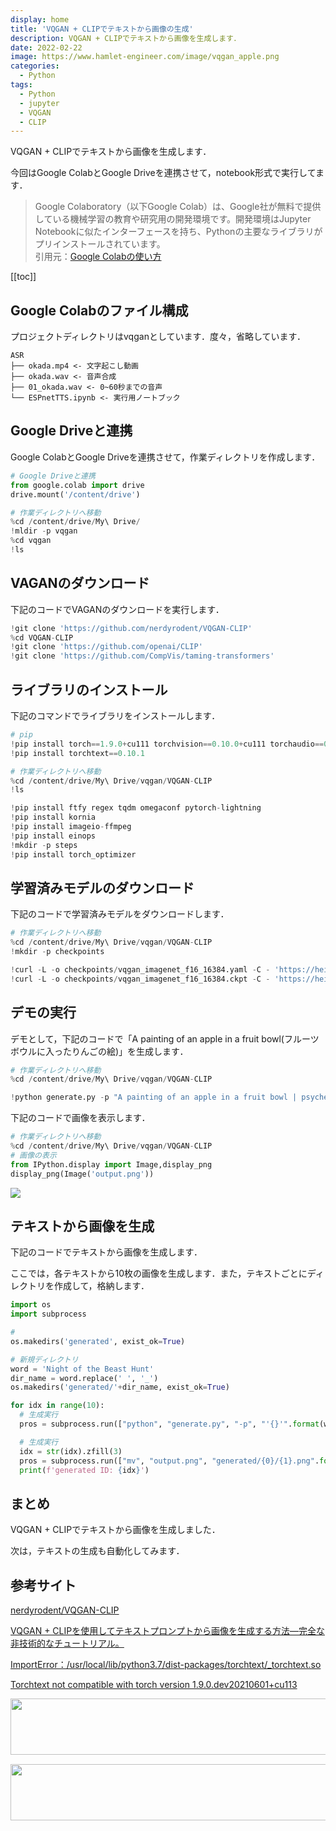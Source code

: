 ```yaml
---
display: home
title: 'VQGAN + CLIPでテキストから画像の生成'
description: VQGAN + CLIPでテキストから画像を生成します．
date: 2022-02-22
image: https://www.hamlet-engineer.com/image/vqgan_apple.png
categories: 
  - Python
tags:
  - Python
  - jupyter
  - VQGAN
  - CLIP
---
```

<!-- https://www.hamlet-engineer.com -->
VQGAN + CLIPでテキストから画像を生成します．<br>

<!-- more -->

今回はGoogle ColabとGoogle Driveを連携させて，notebook形式で実行してます．<br>

<ClientOnly>
  <CallInArticleAdsense />
</ClientOnly>

> Google Colaboratory（以下Google Colab）は、Google社が無料で提供している機械学習の教育や研究用の開発環境です。開発環境はJupyter Notebookに似たインターフェースを持ち、Pythonの主要なライブラリがプリインストールされています。<br>
引用元：[Google Colabの使い方](https://interface.cqpub.co.jp/ail01/)

[[toc]]


## Google Colabのファイル構成
プロジェクトディレクトリはvqganとしています．度々，省略しています．

```init
ASR
├── okada.mp4 <- 文字起こし動画
├── okada.wav <- 音声合成
├── 01_okada.wav <- 0~60秒までの音声
└── ESPnetTTS.ipynb <- 実行用ノートブック
```

## Google Driveと連携
Google ColabとGoogle Driveを連携させて，作業ディレクトリを作成します．<br>

```python
# Google Driveと連携
from google.colab import drive
drive.mount('/content/drive')
```

```python
# 作業ディレクトリへ移動
%cd /content/drive/My\ Drive/
!mldir -p vqgan
%cd vqgan
!ls
```

## VAGANのダウンロード
下記のコードでVAGANのダウンロードを実行します．
```python
!git clone 'https://github.com/nerdyrodent/VQGAN-CLIP'
%cd VQGAN-CLIP
!git clone 'https://github.com/openai/CLIP'
!git clone 'https://github.com/CompVis/taming-transformers'
```

## ライブラリのインストール
下記のコマンドでライブラリをインストールします．

```python
# pip
!pip install torch==1.9.0+cu111 torchvision==0.10.0+cu111 torchaudio==0.9.0 -f https://download.pytorch.org/whl/torch_stable.html
!pip install torchtext==0.10.1
```

```python
# 作業ディレクトリへ移動
%cd /content/drive/My\ Drive/vqgan/VQGAN-CLIP
!ls

!pip install ftfy regex tqdm omegaconf pytorch-lightning
!pip install kornia
!pip install imageio-ffmpeg   
!pip install einops          
!mkdir -p steps
!pip install torch_optimizer
```

## 学習済みモデルのダウンロード
下記のコードで学習済みモデルをダウンロードします．
```python
# 作業ディレクトリへ移動
%cd /content/drive/My\ Drive/vqgan/VQGAN-CLIP
!mkdir -p checkpoints

!curl -L -o checkpoints/vqgan_imagenet_f16_16384.yaml -C - 'https://heibox.uni-heidelberg.de/d/a7530b09fed84f80a887/files/?p=%2Fconfigs%2Fmodel.yaml&dl=1' #ImageNet 16384
!curl -L -o checkpoints/vqgan_imagenet_f16_16384.ckpt -C - 'https://heibox.uni-heidelberg.de/d/a7530b09fed84f80a887/files/?p=%2Fckpts%2Flast.ckpt&dl=1' #ImageNet 16384
```

## デモの実行
デモとして，下記のコードで「A painting of an apple in a fruit bowl(フルーツボウルに入ったりんごの絵)」を生成します．
```python
# 作業ディレクトリへ移動
%cd /content/drive/My\ Drive/vqgan/VQGAN-CLIP

!python generate.py -p "A painting of an apple in a fruit bowl | psychedelic | surreal:0.5 | weird:0.25"
```

下記のコードで画像を表示します．
```python
# 作業ディレクトリへ移動
%cd /content/drive/My\ Drive/vqgan/VQGAN-CLIP
# 画像の表示
from IPython.display import Image,display_png
display_png(Image('output.png'))
```

![](image/vqgan_apple.png)

## テキストから画像を生成
下記のコードでテキストから画像を生成します．

ここでは，各テキストから10枚の画像を生成します．また，テキストごとにディレクトリを作成して，格納します．

```python
import os
import subprocess

# 
os.makedirs('generated', exist_ok=True)

# 新規ディレクトリ
word = 'Night of the Beast Hunt'
dir_name = word.replace(' ', '_')
os.makedirs('generated/'+dir_name, exist_ok=True)

for idx in range(10):
  # 生成実行
  pros = subprocess.run(["python", "generate.py", "-p", "'{}'".format(word)],stdout = subprocess.PIPE, stderr = subprocess.PIPE)

  # 生成実行
  idx = str(idx).zfill(3)
  pros = subprocess.run(["mv", "output.png", "generated/{0}/{1}.png".format(dir_name, idx)],stdout = subprocess.PIPE, stderr = subprocess.PIPE)
  print(f'generated ID: {idx}')
```

## まとめ
VQGAN + CLIPでテキストから画像を生成しました．

次は，テキストの生成も自動化してみます．


## 参考サイト
[nerdyrodent/VQGAN-CLIP](https://github.com/nerdyrodent/VQGAN-CLIP)

[VQGAN + CLIPを使用してテキストプロンプトから画像を生成する方法—完全な非技術的なチュートリアル。](https://ichi.pro/vqgan-clip-o-shiyoshite-tekisutopuronputo-kara-gazo-o-seiseisuru-hoho-kanzenna-hi-gijutsuteki-na-chu-toriaru-180393998087085)

[ImportError：/usr/local/lib/python3.7/dist-packages/torchtext/_torchtext.so](https://github.com/facebookresearch/d2go/issues/71)

[Torchtext not compatible with torch version 1.9.0.dev20210601+cu113](https://github.com/pytorch/text/issues/1320)



<!-- TechAcademy -->
<a href="//af.moshimo.com/af/c/click?a_id=2604050&p_id=1555&pc_id=2816&pl_id=29835&guid=ON" rel="nofollow" referrerpolicy="no-referrer-when-downgrade"><img src="//image.moshimo.com/af-img/0866/000000029835.jpg" width="728" height="90" style="border:none;"></a><img src="//i.moshimo.com/af/i/impression?a_id=2604050&p_id=1555&pc_id=2816&pl_id=29835" width="1" height="1" style="border:none;">

<!-- テックキャンプ -->
<a href="//af.moshimo.com/af/c/click?a_id=2641145&p_id=1770&pc_id=3386&pl_id=25847&guid=ON" rel="nofollow" referrerpolicy="no-referrer-when-downgrade"><img src="//image.moshimo.com/af-img/1115/000000025847.png" width="728" height="90" style="border:none;"></a><img src="//i.moshimo.com/af/i/impression?a_id=2641145&p_id=1770&pc_id=3386&pl_id=25847" width="1" height="1" style="border:none;">

<ClientOnly>
  <CallInArticleAdsense />
</ClientOnly>
